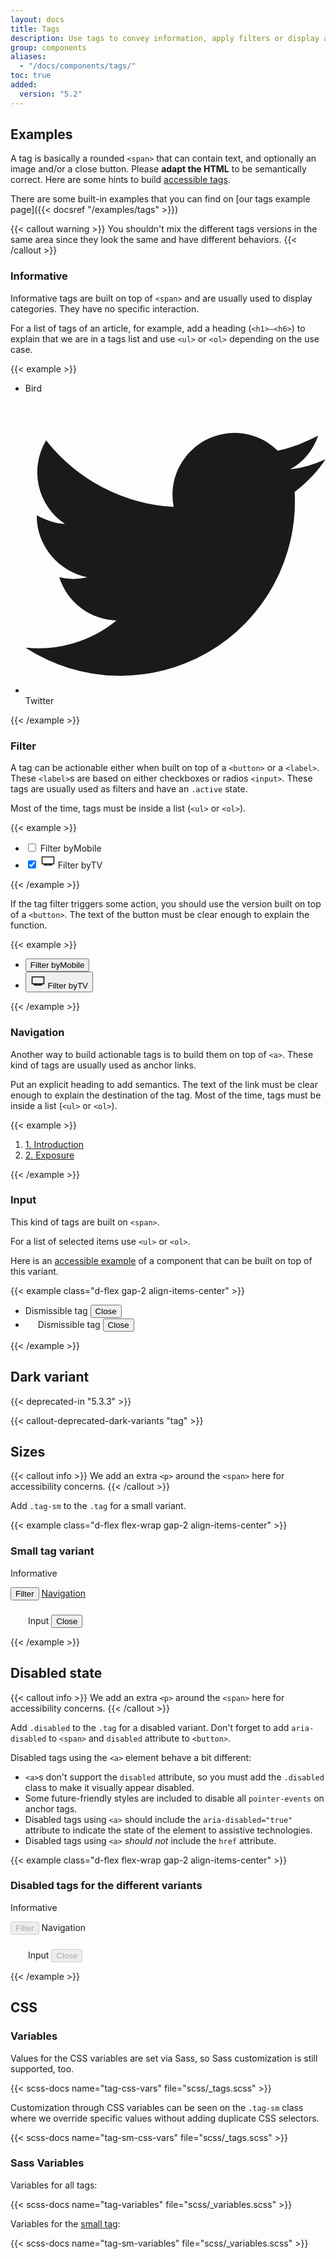 ```yaml
---
layout: docs
title: Tags
description: Use tags to convey information, apply filters or display a selection of items.
group: components
aliases:
  - "/docs/components/tags/"
toc: true
added:
  version: "5.2"
---
```


## Examples

A tag is basically a rounded `<span>` that can contain text, and optionally an image and/or a close button. Please **adapt the HTML** to be semantically correct. Here are some hints to build [accessible tags](https://a11y-guidelines.orange.com/en/web/components-examples/tags/).

There are some built-in examples that you can find on [our tags example page]({{< docsref "/examples/tags" >}})

{{< callout warning >}}
You shouldn't mix the different tags versions in the same area since they look the same and have different behaviors.
{{< /callout >}}

### Informative

Informative tags are built on top of `<span>` and are usually used to display categories. They have no specific interaction.

For a list of tags of an article, for example, add a heading (`<h1>–<h6>`) to explain that we are in a tags list and use `<ul>` or `<ol>` depending on the use case.

{{< example >}}
<ul class="list-unstyled m-0 d-flex gap-2 flex-wrap m-0">
  <li><span class="tag">Bird</span></li>
  <li>
    <span class="tag">
      <svg xmlns='http://www.w3.org/2000/svg' fill="currentColor" viewBox='0 0 32 32'><path d='M32 7a13 13 0 01-3.8 1.1 6.6 6.6 0 003-3.6c-1.4.7-2.8 1.3-4.3 1.6a6.6 6.6 0 00-11.1 6A18.6 18.6 0 012.2 5a6.6 6.6 0 002 8.9c-1 0-2-.4-3-.9v.1c0 3.2 2.4 5.9 5.4 6.5a6.6 6.6 0 01-3 0 6.6 6.6 0 006.1 4.6A13.2 13.2 0 010 27.1a18.6 18.6 0 0028.7-16.6C30 9.5 31.1 8.4 32 7z'/></svg>
      Twitter
    </span>
  </li>
</ul>
{{< /example >}}

### Filter

A tag can be actionable either when built on top of a `<button>` or a `<label>`. These `<label>`s are based on either checkboxes or radios `<input>`. These tags are usually used as filters and have an `.active` state.

Most of the time, tags must be inside a list (`<ul>` or `<ol>`).

{{< example >}}
<ul class="list-unstyled d-flex gap-2 flex-wrap m-0">
  <li>
    <input type="checkbox" class="btn-check" id="btncheck-mobile" autocomplete="off">
    <label class="tag" for="btncheck-mobile"><span class="visually-hidden">Filter by</span>Mobile</label>
  </li>
  <li>
    <input type="checkbox" class="btn-check" id="btncheck-tv" autocomplete="off" checked>
    <label class="tag" for="btncheck-tv">
      <svg width="1.5rem" height="1.5rem" viewBox="0 0 1000 1000" aria-hidden="true" focusable="false">
        <path fill="currentColor" d="M75,200V720H225v80H775V720H925V200H75ZM500,755a30,30,0,1,1,30-30A30,30,0,0,1,500,755Zm365-95H135V260H865V660Z"></path>
      </svg>
      <span class="visually-hidden">Filter by</span>TV
    </label>
  </li>
</ul>
{{< /example >}}

If the tag filter triggers some action, you should use the version built on top of a `<button>`.
The text of the button must be clear enough to explain the function.

{{< example >}}
<ul class="list-unstyled d-flex gap-2 flex-wrap m-0">
  <li><button class="tag"><span class="visually-hidden">Filter by</span>Mobile</button></li>
  <li>
    <button class="tag active">
      <svg width="1.5rem" height="1.5rem" viewBox="0 0 1000 1000" aria-hidden="true" focusable="false">
        <path fill="currentColor" d="M75,200V720H225v80H775V720H925V200H75ZM500,755a30,30,0,1,1,30-30A30,30,0,0,1,500,755Zm365-95H135V260H865V660Z"></path>
      </svg>
      <span class="visually-hidden">Filter by</span>TV
    </button>
  </li>
</ul>
{{< /example >}}

### Navigation

Another way to build actionable tags is to build them on top of `<a>`. These kind of tags are usually used as anchor links.

Put an explicit heading to add semantics. The text of the link must be clear enough to explain the destination of the tag.
Most of the time, tags must be inside a list (`<ul>` or `<ol>`).

{{< example >}}
<ol class="list-unstyled d-flex gap-2 flex-wrap m-0">
  <li><a class="tag" href="#">1. Introduction</a></li>
  <li><a class="tag" href="#">2. Exposure</a></li>
</ol>
{{< /example >}}

### Input

This kind of tags are built on `<span>`.

For a list of selected items use `<ul>` or `<ol>`.

Here is an [accessible example](https://a11y-guidelines.orange.com/en/web/components-examples/tags/examples/filter-by-brand/) of a component that can be built on top of this variant.

{{< example class="d-flex gap-2 align-items-center" >}}
<ul class="list-unstyled d-flex gap-2 flex-wrap m-0">
  <li><span class="tag" id="labelTag1">
    Dismissible tag
    <button class="close" aria-labelledby="labelTag1"><span class="visually-hidden">Close</span></button>
  </span></li>
  <li><span class="tag" id="labelTag2">
    <svg width="1rem" height="1rem" fill="currentColor" aria-hidden="true" focusable="false">
      <use xlink:href="/docs/{{< param docs_version >}}/assets/img/boosted-sprite.svg#buy"/>
    </svg>
    Dismissible tag
    <button class="close" aria-labelledby="labelTag2"><span class="visually-hidden">Close</span></button>
  </span></li>
</ul>
{{< /example >}}

## Dark variant

{{< deprecated-in "5.3.3" >}}

{{< callout-deprecated-dark-variants "tag" >}}

## Sizes

{{< callout info >}}
We add an extra `<p>` around the `<span>` here for accessibility concerns.
{{< /callout >}}

Add `.tag-sm` to the `.tag` for a small variant.

{{< example class="d-flex flex-wrap gap-2 align-items-center" >}}
<h3 class="visually-hidden">Small tag variant</h3>
<p class="mb-0"><span class="tag tag-sm">Informative</span></p>
<button class="tag tag-sm">Filter</button>
<a class="tag tag-sm" href="#">Navigation</a>
<p><span class="tag tag-sm" id="labelTag4">
  <svg fill="currentColor" width="1.5rem" height="1.5rem" aria-hidden="true" focusable="false">
    <use xlink:href="/docs/{{< param docs_version >}}/assets/img/boosted-sprite.svg#buy"/>
  </svg>
  Input
  <button class="close" aria-labelledby="labelTag4"><span class="visually-hidden">Close</span></button>
</span></p>
{{< /example >}}

## Disabled state

{{< callout info >}}
We add an extra `<p>` around the `<span>` here for accessibility concerns.
{{< /callout >}}

Add `.disabled` to the `.tag` for a disabled variant. Don't forget to add `aria-disabled` to `<span>` and `disabled` attribute to `<button>`.

Disabled tags using the `<a>` element behave a bit different:

- `<a>`s don't support the `disabled` attribute, so you must add the `.disabled` class to make it visually appear disabled.
- Some future-friendly styles are included to disable all `pointer-events` on anchor tags.
- Disabled tags using `<a>` should include the `aria-disabled="true"` attribute to indicate the state of the element to assistive technologies.
- Disabled tags using `<a>` *should not* include the `href` attribute.

{{< example class="d-flex flex-wrap gap-2 align-items-center" >}}
<h3 class="visually-hidden">Disabled tags for the different variants</h3>
<p class="mb-0"><span class="tag disabled" aria-disabled="true">Informative</span></p>
<button class="tag" disabled>Filter</button>
<a class="tag disabled" aria-disabled="true">Navigation</a>
<p><span class="tag disabled" id="labelTag5" aria-disabled="true">
  <svg fill="currentColor" width="1.5rem" height="1.5rem" aria-hidden="true" focusable="false">
    <use xlink:href="/docs/{{< param docs_version >}}/assets/img/boosted-sprite.svg#buy"/>
  </svg>
  Input
  <button class="close" aria-labelledby="labelTag5" disabled><span class="visually-hidden">Close</span></button>
</span></p>
{{< /example >}}

## CSS

### Variables

Values for the CSS variables are set via Sass, so Sass customization is still supported, too.

{{< scss-docs name="tag-css-vars" file="scss/_tags.scss" >}}

Customization through CSS variables can be seen on the `.tag-sm` class where we override specific values without adding duplicate CSS selectors.

{{< scss-docs name="tag-sm-css-vars" file="scss/_tags.scss" >}}

### Sass Variables

Variables for all tags:

{{< scss-docs name="tag-variables" file="scss/_variables.scss" >}}

Variables for the [small tag](#sizes):

{{< scss-docs name="tag-sm-variables" file="scss/_variables.scss" >}}
